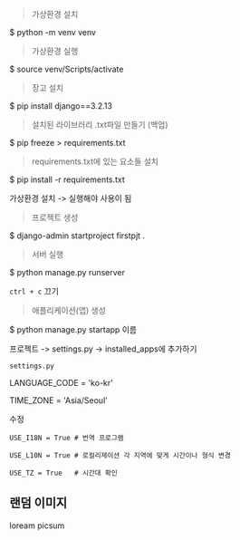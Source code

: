 > 가상환경 설치

$ python -m venv venv



> 가상환경 실행

$ source venv/Scripts/activate



> 장고 설치

$ pip install django==3.2.13



> 설치된 라이브러리 .txt파일 만들기 (백업)

$ pip freeze > requirements.txt



> requirements.txt에 있는 요소들 설치

$ pip install -r requirements.txt



가상환경 설치 -> 실행해야 사용이 됨



> 프로젝트 생성

$ django-admin startproject firstpjt .



> 서버 실행

$ python manage.py runserver

`ctrl + c`  끄기



> 애플리케이션(앱) 생성

$ python manage.py startapp 이름

프로젝트 -> settings.py -> installed_apps에 추가하기

`settings.py`

LANGUAGE_CODE = 'ko-kr'

TIME_ZONE = 'Asia/Seoul'

수정

```
USE_I18N = True # 번역 프로그램

USE_L10N = True	# 로컬리제이션 각 지역에 맞게 시간이나 형식 변경

USE_TZ = True	# 시간대 확인
```





## 랜덤 이미지

loream picsum

